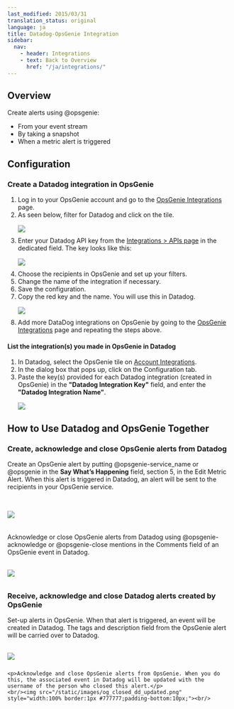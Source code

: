 ```yaml
---
last_modified: 2015/03/31
translation_status: original
language: ja
title: Datadog-OpsGenie Integration
sidebar:
  nav:
    - header: Integrations
    - text: Back to Overview
      href: "/ja/integrations/"
---
```

<style>
.class {
	padding-bottom: 5px;
}
</style>
<div id="int-overview">
<h2>Overview</h2>

Create alerts using @opsgenie:
<ul>
<li> From your event stream</li>
<li> By taking a snapshot</li>
<li> When a metric alert is triggered</li>
</ul>

</div>

<div id="int-configuration">

<h2>Configuration</h3>
<h3>Create a Datadog integration in OpsGenie</h3>
		<ol>
			<li class="step"> Log in to your OpsGenie account and go to the <a href="https://www.opsgenie.com/integration/index">OpsGenie Integrations</a> page.</li>
			<li class="step"> As seen below, filter for Datadog and click on the tile.</li>
			<img src="/static/images/opsgenie-int-index.png" style="width:100% border:1px #777777;padding-top:15px;padding-bottom:10px;">
			<li class="step"> Enter your Datadog API key from the <a href="https://app.datadoghq.com/account/settings#api">Integrations > APIs page</a> in the dedicated field. The key looks like this:
			</li>
			<img src="/static/images/where-is-dd-key.png" style="width:100% border:1px #777777;padding-top:15px;padding-bottom:10px;">
			<li class="step"> Choose the recipients in OpsGenie and set up your filters.</li>
			<li class="step"> Change the name of the integration if necessary.</li>
			<li class="step"> Save the configuration.</li>
			<li class="step"> Copy the red key and the name. You will use this in Datadog.</li>
			<img src="/static/images/opsgenie-add-api-key.png" style="width:100% border:1px #777777;padding-top:15px;padding-bottom:10px;">
			<li class="step"> Add more DataDog integrations on OpsGenie by going to the <a href="https://www.opsgenie.com/integration/index">OpsGenie Integrations</a> page and repeating the steps above.</li>
		</ol>
<h4>List the integration(s) you made in OpsGenie in Datadog</h4>
		<ol>
			<li class="step">In Datadog, select the OpsGenie tile on <a href="https://app.datadoghq.com/account/settings">Account Integrations</a>.</li>
			<li class="step">In the dialog box that pops up, click on the Configuration tab.
			<li class="step">Paste the key(s) provided for each Datadog integration (created in OpsGenie) in the <b>"Datadog Integration Key"</b> field, and enter the <b>"Datadog Integration Name"</b>.</li>
			<img src="/static/images/datadog-add-opsgenie-key.png" style="width:100% border:1px #777777;padding-top:15px;">
		</ol>

</div>
<div>

<h2>How to Use Datadog and OpsGenie Together</h2>
<h3>Create, acknowledge and close  OpsGenie alerts from Datadog</h3>
	<p>Create an OpsGenie alert by putting @opsgenie-service_name or @opsgenie in the <b>Say What’s Happening</b> field, section 5, in the Edit Metric Alert. When this alert is triggered in Datadog, an alert will be sent to the recipients in your OpsGenie service.</p>
		<br/><img src="/static/images/og_metric_alert.png" style="width:100% border:1px #777777;padding-top:15px;padding-bottom:20px;"><br/>
	<p> Acknowledge or close OpsGenie alerts from Datadog using @opsgenie-acknowledge or @opsgenie-close mentions in the Comments field of an OpsGenie event in Datadog.</p>
		<br/><img src="/static/images/dd_ack_og_alert.png" style="width:100% border:1px #777777;padding-bottom:10px;"><br/>

<h3>Receive, acknowledge and close Datadog alerts created by OpsGenie</h3>
	<p> Set-up alerts in OpsGenie. When that alert is triggered, an event will be created in Datadog. The tags and description field from the OpsGenie alert will be carried over to Datadog. </p>
	<br/><img src="/static/images/og_create_alert_dd_updated.png" style="width:100% border:1px #777777;padding-bottom:10px;"><br/>

	<p>Acknowledge and close OpsGenie alerts from OpsGenie. When you do this, the associated event in Datadog will be updated with the username of the person who closed this alert.</p>
	<br/><img src="/static/images/og_closed_dd_updated.png" style="width:100% border:1px #777777;padding-bottom:10px;"><br/>

</div>
